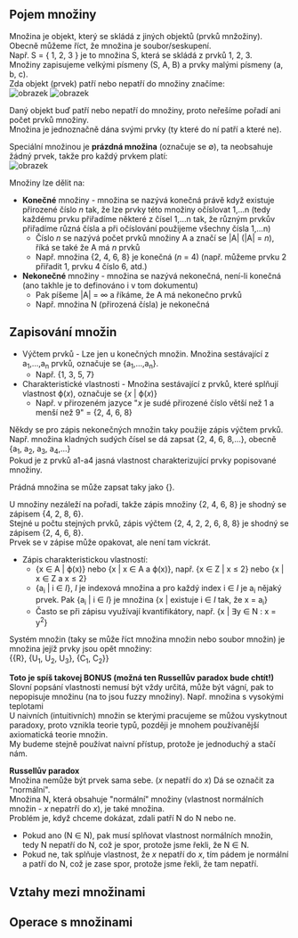 ## Pojem množiny
Množina je objekt, který se skládá z jiných objektů (prvků mnžožiny).\
Obecně můžeme říct, že množina je soubor/seskupení.\
Např. S = { 1, 2, 3 } je to množina S, která se skládá z prvků 1, 2, 3.\
Množiny zapisujeme velkými písmeny (S, A, B) a prvky malými písmeny (a, b, c).\
Zda objekt (prvek) patří nebo nepatří do množiny značíme:\
![obrazek](https://github.com/Rexpes/upol_matros/assets/84129869/cb8c839c-75a4-432d-9604-dd297fbf9c10)
![obrazek](https://github.com/Rexpes/upol_matros/assets/84129869/e71c89bc-3fdb-4753-8525-c028f1241d72)

Daný objekt buď patří nebo nepatří do množiny, proto neřešíme pořadí ani počet prvků množiny.\
Množina je jednoznačně dána svými prvky (ty které do ní patří a které ne).

Speciální množinou je **prázdná množina** (označuje se ∅), ta neobsahuje žádný prvek, takže pro každý prvkem platí:\
![obrazek](https://github.com/Rexpes/upol_matros/assets/84129869/e847e770-b314-4e81-98f2-39663953b37f)

Množiny lze dělit na:
- **Konečné** množiny - množina se nazývá konečná právě když existuje přirozené číslo *n* tak, že lze prvky této množiny očíslovat 1,...n
(tedy každému prvku přiřadíme některé z čísel 1,...n tak, že různým prvkův přiřadíme různá čísla a při očíslování použijeme všechny čísla 1,...n)
  - Číslo *n* se nazývá počet prvků množiny A a značí se |A| (|A| = *n*), říká se také že A má *n* prvků
  - Např. množina {2, 4, 6, 8} je konečná (*n* = 4) (např. můžeme prvku 2 přiřadit 1, prvku 4 číslo 6, atd.)
- **Nekonečné** množiny - množina se nazývá nekonečná, není-li konečná (ano takhle je to definováno i v tom dokumentu)
  - Pak píšeme |A| = ∞ a říkáme, že A má nekonečno prvků
  - Např. množina N (přirozená čísla) je nekonečná

## Zapisování množin
- Výčtem prvků - Lze jen u konečných množin. Množina sestávající z a<sub>1</sub>,...,a<sub>n</sub> prvků, označuje se {a<sub>1</sub>,...,a<sub>n</sub>}.
  - Např. {1, 3, 5, 7}
- Charakteristické vlastnosti - Množina sestávající z prvků, které splňují vlastnost ϕ(*x*), označuje se {*x* | ϕ(*x*)}
  - Např. v přirozeném jazyce "*x* je sudé přirozené číslo větší než 1 a menší než 9" = {2, 4, 6, 8}

Někdy se pro zápis nekonečných množin taky použije zápis výčtem prvků.\
Např. množina kladných sudých čísel se dá zapsat {2, 4, 6, 8,...}, obecně {a<sub>1</sub>, a<sub>2</sub>, a<sub>3</sub>, a<sub>4</sub>,...}\
Pokud je z prvků a1-a4 jasná vlastnost charakterizující prvky popisované množiny.

Prádná množina se může zapsat taky jako {}.

U množiny nezáleží na pořadí, takže zápis množiny {2, 4, 6, 8} je shodný se zápisem {4, 2, 8, 6}.\
Stejné u počtu stejných prvků, zápis výčtem {2, 4, 2, 2, 6, 8, 8} je shodný se zápisem {2, 4, 6, 8}.\
Prvek se v zápise může opakovat, ale není tam víckrát. 

- Zápis charakteristickou vlastností:
  - {x ∈ A | ϕ(x)} nebo {x | x ∈ A a ϕ(x)}, např. {x ∈ Z | x ≤ 2} nebo {x | x ∈ Z a x ≤ 2}
  - {a<sub>i</sub> | i ∈ *I*}, *I* je indexová množina a pro každý index i ∈ *I* je a<sub>i</sub> nějaký prvek. Pak {a<sub>i</sub> | i ∈ *I*} je množina {x | existuje i ∈ *I* tak, že x = a<sub>i</sub>}
  - Často se při zápisu využívají kvantifikátory, např. {x | ∃y ∈ N : x = y<sup>2</sup>}

Systém množin (taky se může říct množina množin nebo soubor množin) je množina jejíž prvky jsou opět množiny:\
{{R}, {U<sub>1</sub>, U<sub>2</sub>, U<sub>3</sub>}, {C<sub>1</sub>, C<sub>2</sub>}}

**Toto je spíš takovej BONUS (možná ten Russellův paradox bude chtít!)**\
Slovní popsání vlastnosti nemusí být vždy určitá, může být vágní, pak to nepopisuje množinu (na to jsou fuzzy množiny). Např. množina s vysokými teplotami\
U naivních (intuitivních) množin se kterými pracujeme se můžou vyskytnout paradoxy, proto vznikla teorie typů, později je mnohem používanější axiomatická teorie množin.\
My budeme stejně používat naivní přístup, protože je jednoduchý a stačí nám.

**Russellův paradox**\
Množina nemůže být prvek sama sebe. (*x* nepatří do *x*) Dá se označit za "normální".\
Množina N, která obsahuje "normální" množiny (vlastnost normálních množin - *x* nepatrří do *x*), je také množina.\
Problém je, když chceme dokázat, zdali patří N do N nebo ne.
- Pokud ano (N ∈ N), pak musí splňovat vlastnost normálních množin, tedy N nepatří do N, což je spor, protože jsme řekli, že N ∈ N.
- Pokud ne, tak splňuje vlastnost, že *x* nepatří do *x*, tím pádem je normální a patří do N, což je zase spor, protože jsme řekli, že tam nepatří.

## Vztahy mezi množinami

## Operace s množinami
